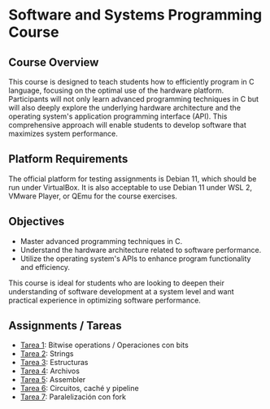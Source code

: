 # Software and Systems Programming Course

## Course Overview

This course is designed to teach students how to efficiently program in C language, focusing on the optimal use of the hardware platform. Participants will not only learn advanced programming techniques in C but will also deeply explore the underlying hardware architecture and the operating system's application programming interface (API). This comprehensive approach will enable students to develop software that maximizes system performance.

## Platform Requirements

The official platform for testing assignments is Debian 11, which should be run under VirtualBox. It is also acceptable to use Debian 11 under WSL 2, VMware Player, or QEmu for the course exercises.

## Objectives

- Master advanced programming techniques in C.
- Understand the hardware architecture related to software performance.
- Utilize the operating system's APIs to enhance program functionality and efficiency.

This course is ideal for students who are looking to deepen their understanding of software development at a system level and want practical experience in optimizing software performance.

## Assignments / Tareas 

- [Tarea 1](/Tarea%201/): Bitwise operations / Operaciones con bits
- [Tarea 2](/Tarea%202/): Strings
- [Tarea 3](/Tarea%203/): Estructuras
- [Tarea 4](/Tarea%204/): Archivos
- [Tarea 5](/Tarea%205/): Assembler
- [Tarea 6](/Tarea%206/): Circuitos, caché y pipeline
- [Tarea 7](/Tarea%207/): Paralelización con fork

